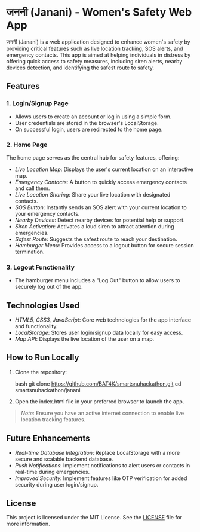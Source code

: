 # जननी (Janani) - Women's Safety Web App

जननी (Janani) is a web application designed to enhance women's safety by providing critical features such as live location tracking, SOS alerts, and emergency contacts. This app is aimed at helping individuals in distress by offering quick access to safety measures, including siren alerts, nearby devices detection, and identifying the safest route to safety.

## Features

### 1. Login/Signup Page
- Allows users to create an account or log in using a simple form.
- User credentials are stored in the browser's LocalStorage.
- On successful login, users are redirected to the home page.

### 2. Home Page
The home page serves as the central hub for safety features, offering:

- *Live Location Map*: Displays the user's current location on an interactive map.
- *Emergency Contacts*: A button to quickly access emergency contacts and call them.
- *Live Location Sharing*: Share your live location with designated contacts.
- *SOS Button*: Instantly sends an SOS alert with your current location to your emergency contacts.
- *Nearby Devices*: Detect nearby devices for potential help or support.
- *Siren Activation*: Activates a loud siren to attract attention during emergencies.
- *Safest Route*: Suggests the safest route to reach your destination.
- *Hamburger Menu*: Provides access to a logout button for secure session termination.

### 3. Logout Functionality
- The hamburger menu includes a "Log Out" button to allow users to securely log out of the app.

## Technologies Used
- *HTML5, CSS3, JavaScript*: Core web technologies for the app interface and functionality.
- *LocalStorage*: Stores user login/signup data locally for easy access.
- *Map API*: Displays the live location of the user on a map.

## How to Run Locally

1. Clone the repository:

    bash
    git clone https://github.com/BAT4K/smartsnuhackathon.git
    cd smartsnuhackathon/janani
    

2. Open the index.html file in your preferred browser to launch the app.

> *Note*: Ensure you have an active internet connection to enable live location tracking features.

## Future Enhancements

- *Real-time Database Integration*: Replace LocalStorage with a more secure and scalable backend database.
- *Push Notifications*: Implement notifications to alert users or contacts in real-time during emergencies.
- *Improved Security*: Implement features like OTP verification for added security during user login/signup.

## License

This project is licensed under the MIT License. See the [LICENSE](LICENSE) file for more information.
